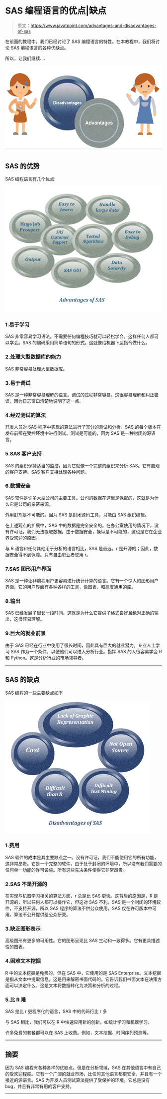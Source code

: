 # SAS 编程语言的优点|缺点

> 原文：<https://www.javatpoint.com/advantages-and-disadvantages-of-sas>

在前面的教程中，我们已经讨论了 SAS 编程语言的特性。在本教程中，我们将讨论 SAS 编程语言的各种优缺点。

所以，让我们继续....

![Advantages and Disadvantages of SAS](img/87ddb87f21aaa110fc0f7ff0182d645b.png)

## SAS 的优势

SAS 编程语言有几个优点:

![Advantages and Disadvantages of SAS](img/977e18052345c160efae4cfbb5fcaf92.png)

### 1.易于学习

SAS 非常容易学习语法。不需要任何编程技巧就可以轻松学会，这样任何人都可以学会。SAS 的编码采用简单语句的形式。这就像给机器下达指令做什么。

### 2.处理大型数据库的能力

SAS 非常容易处理大型数据库。

### 3.易于调试

SAS 是一种非常容易理解的语言。调试的过程非常容易。这很容易理解和纠正错误，因为日志窗口清楚地说明了这一点。

### 4.经过测试的算法

开发人员对 SAS 程序中实现的算法进行了充分的测试和分析。SAS 的每个版本在发布前都在受控环境中进行测试。测试是可能的，因为 SAS 是一种封闭的源语言。

### 5.SAS 客户支持

SAS 的组织保持适当的监控，因为它就像一个完整的组织来分析 SAS。它有直观的客户支持。SAS 客户支持处理各种问题。

### 6.数据安全

SAS 软件是许多大型公司的主要工具。公司的数据在这里是保密的，这就是为什么它是公司的亲密来源。

外用酊剂是不可能的。因为 SAS 是封闭源码工具，只能由 SAS 组织编辑。

在上述观点的扩展中，SAS 中的数据是完全安全的。在办公室使用的情况下，没有许可证，我们无法提取数据。由于数据安全，操纵是不可能的，这也是它在企业界受欢迎的原因。

与 R 语言和任何其他用于分析的语言相比，SAS 是首选。r 是开源的；因此，数据安全得不到保障。只有自由职业者使用 r。

### 7.SAS 图形用户界面

SAS 是一种让非编程用户更容易进行统计计算的语言。它有一个惊人的图形用户界面。它的用户界面有各种各样的工具，像图表，和高度通用的库。

### 8.输出

SAS 已经发展了很长一段时间。这就是为什么它提供了格式良好且绝对正确的输出，这很容易理解。

### 9.巨大的就业前景

由于 SAS 已经在行业中使用了很长时间，因此具有巨大的就业潜力。专业人士学习 SAS 作为一个条件，以便他们可以进入分析行业。指挥 SAS 的人很容易学会 R 和 Python。这是分析行业的市场领导者。

* * *

## SAS 的缺点

SAS 编程的一些主要缺点如下

![Advantages and Disadvantages of SAS](img/fe350f9c039f6b6d5a858d1dd888eeb6.png)

### 1.费用

SAS 软件的成本是其主要缺点之一。没有许可证，我们不能使用它的所有功能，这非常昂贵。它是一个完整的软件，由于处于封闭的环境中，所以没有我们需要的任何单一功能的许可设施。所有这些先决条件使得它非常昂贵。

### 2.SAS 不是开源的

在实现与机器学习相关的算法方面，r 总是比 SAS 更快。这背后的原因是，R 是开源的，所以任何人都可以操作它，但这对 SAS 不利。SAS 是一个封闭的环境软件，不支持开源，所以 SAS 程序的算法不供公众使用。SAS 仅在许可版本中可用。算法不公开提供给公众研究。

### 3.缺乏图形表示

高级图形有更多的可用性。它的图形呈现比 SAS 生动和一致得多。它有更具描述性的图表。

### 4.困难文本挖掘

R 中的文本挖掘是免费的，但在 SAS 中，它使用的是 SAS Enterprise。文本挖掘是指从文本中提取信息。这是用来解密书面代码的。它告诉我们书面文本在决策方面可以决定什么。这是文本将数据转化为决策和分析的过程。

### 5.比 R 难

SAS 是比 r 更程序化的语言，SAS 中的代码行比 r 多

与 SAS 相比，我们可以在 R 中快速应用新的创新，如统计学习和机器学习。

许多免费的套餐都可以在 SAS 上收费。例如，文本挖掘、时间序列预测等。

* * *

## 摘要

因为 SAS 编程有各种各样的优缺点。但是在分析领域，SAS 在其他语言中有自己的受欢迎程度。它有一个广阔的就业市场，比任何其他语言都更安全，并且有一个接近的源语言。SAS 为开发人员测试算法提供了受保护的环境。它总是没有 bug，并且有非常有用的客户支持。

* * *